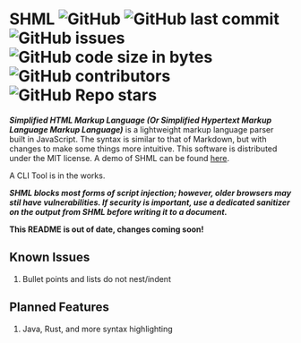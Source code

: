 # SHML ![GitHub](https://img.shields.io/github/license/SteveBeeblebrox/SHML?style=flat-square) ![GitHub last commit](https://img.shields.io/github/last-commit/SteveBeeblebrox/SHML?style=flat-square) ![GitHub issues](https://img.shields.io/github/issues-raw/SteveBeeblebrox/SHML?style=flat-square) ![GitHub code size in bytes](https://img.shields.io/github/languages/code-size/SteveBeeblebrox/SHML?style=flat-square) ![GitHub contributors](https://img.shields.io/github/contributors/SteveBeeblebrox/SHML?color=007EC6&style=flat-square) ![GitHub Repo stars](https://img.shields.io/github/stars/SteveBeeblebrox/SHML?style=flat-square)
***Simplified HTML Markup Language (Or Simplified Hypertext Markup Language Markup Language)*** is a lightweight markup language parser built in JavaScript. The syntax is similar to that of Markdown, but with changes to make some things more intuitive. This software is distributed under the MIT license. A demo of SHML can be found [here](https://stevebeeblebrox.github.io/apps/shml).

A CLI Tool is in the works.

***SHML blocks most forms of script injection; however, older browsers may stil have vulnerabilities. If security is important, use a dedicated sanitizer on the output from SHML before writing it to a document.***

**This README is out of date, changes coming soon!**
<!--
## Formatting
### Basics
#### Bold
#### Iitalics
#### Underlined
#### Superscript
#### Subscript

### Spoilers

### Coloring
#### Highlighted
#### Text

### Line Control
#### Line Breaks
#### Word Breaks

### Links
#### Automatic Links
#### Automatic Emails

### Comments
### Source Comments
### HTML Comments

### Escaped Text
#### Escape Codes
#### Single Characters
#### Sequences


### Code
#### Inline
#### Blocks

### Properties
#### Defining
#### Referencing

### Images

### Headers

### Horizontal Lines

### Lists
#### Bullets
#### Numbered

### Blockquotes

### Paragraphs

### Text Alignment

### Tables

### Special Characters
#### Custom Tokens
#### Unicode Shortcuts
#### Non English Characters

###
## API
## Examples-->
## Known Issues
1. Bullet points and lists do not nest/indent
## Planned Features
1. Java, Rust, and more syntax highlighting
